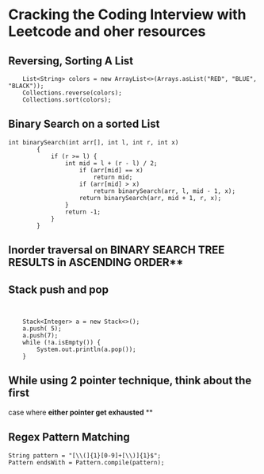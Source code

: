 # **Cracking the Coding Interview with Leetcode and oher resources**

## Reversing, Sorting A List
```
    List<String> colors = new ArrayList<>(Arrays.asList("RED", "BLUE", "BLACK"));
    Collections.reverse(colors);
    Collections.sort(colors);
```

## Binary Search on a sorted List
        
```
int binarySearch(int arr[], int l, int r, int x)
        {
            if (r >= l) {
                int mid = l + (r - l) / 2;        
                    if (arr[mid] == x)
                        return mid;         
                    if (arr[mid] > x)
                        return binarySearch(arr, l, mid - 1, x);         
                    return binarySearch(arr, mid + 1, r, x);
                }         
                return -1;
            }
        }
```
    

## Inorder traversal on BINARY SEARCH TREE RESULTS in ASCENDING ORDER**


## Stack push and pop 

```


    Stack<Integer> a = new Stack<>();
    a.push( 5);
    a.push(7);
    while (!a.isEmpty()) {
        System.out.println(a.pop());
    }

```

## While using 2 pointer technique, think about the first
case where **either pointer get exhausted** **


## Regex Pattern Matching
```
String pattern = "[\\(]{1}[0-9]+[\\)]{1}$";
Pattern endsWith = Pattern.compile(pattern);
```

